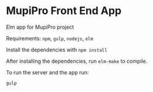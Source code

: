 # MupiPro Front End App
Elm app for MupiPro project

Requirements: `npm`, `gulp`, `nodejs`, `elm`

Install the dependencies with `npm install`

After installing the dependencies, run `elm-make` to compile.

To run the server and the app run:

`gulp`
